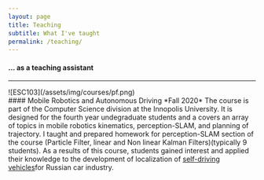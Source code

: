 ```yaml
---
layout: page
title: Teaching
subtitle: What I've taught
permalink: /teaching/
---
```


<div class="pretty-links">

#### ... as a teaching assistant
---

<div class="grid">
<div class="unit one-third teaching_img">
![ESC103](/assets/img/courses/pf.png)
</div>
<div class="unit two-thirds">
#### Mobile Robotics and Autonomous Driving 
*Fall 2020*  
The course is part of the Computer Science division at the Innopolis University. It is designed for the fourth year undegraduate students and a covers an array of topics in mobile robotics kinematics, perception-SLAM, and planning of trajectory. I taught and prepared homework for perception-SLAM section of the course (Particle Filter, linear and Non linear Kalman Filters)(typically 9 students). As a results of this course, students gained interest and applied their knowledge to the development of localization of <a href="https://www.youtube.com/watch?v=xGB2NR8qpKY&t">self-driving vehicles</a>for Russian car industry.
</div>
</div>



</div> <!-- pretty_links -->


